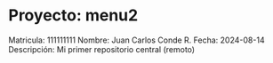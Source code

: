# Proyecto: menu2
Matricula: 	111111111
Nombre: 	Juan Carlos Conde R.
Fecha: 		2024-08-14
Descripción: 	Mi primer repositorio central (remoto)
